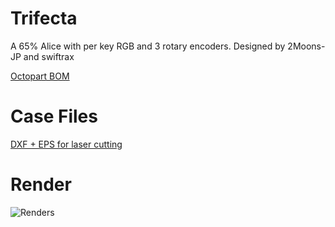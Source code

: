 # Trifecta
A 65% Alice with per key RGB and 3 rotary encoders. Designed by 2Moons-JP and swiftrax

[Octopart BOM](https://octopart.com/bom-tool/yVI4pxNs)

# Case Files
[DXF + EPS for laser cutting](https://github.com/swiftrax/Trifecta/tree/master/Case/Laser%20Files)

# Render
![Renders](https://github.com/swiftrax/Trifecta/blob/master/Case/Trifecta%20Case%20rev0.3/Renders/PCIsoView.png)
